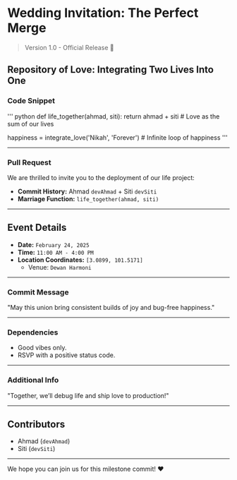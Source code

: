 # Wedding Invitation: **The Perfect Merge**

> Version 1.0 - Official Release 🚀  

## Repository of Love: Integrating Two Lives Into One

### Code Snippet
'''
python
def life_together(ahmad, siti):
    return ahmad + siti  # Love as the sum of our lives

happiness = integrate_love('Nikah', 'Forever')  # Infinite loop of happiness
'''

---

### Pull Request  
We are thrilled to invite you to the deployment of our life project:  

- **Commit History:** Ahmad `devAhmad` + Siti `devSiti`  
- **Marriage Function:** `life_together(ahmad, siti)`  

---

## Event Details  

- **Date:** `February 24, 2025`  
- **Time:** `11:00 AM - 4:00 PM`  
- **Location Coordinates:** `[3.0899, 101.5171]`  
  - Venue: `Dewan Harmoni`  

---

### Commit Message  
"May this union bring consistent builds of joy and bug-free happiness."  

---

### Dependencies  
- Good vibes only.  
- RSVP with a positive status code.  

---

### Additional Info  
"Together, we’ll debug life and ship love to production!"

---

## Contributors  
- Ahmad (`devAhmad`)  
- Siti (`devSiti`)  

---

We hope you can join us for this milestone commit! ❤️
